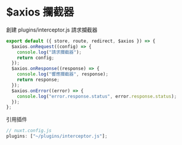 # $axios 攔截器

創建 plugins/interceptor.js 請求攔截器

```js
export default ({ store, route, redirect, $axios }) => {
  $axios.onRequest((config) => {
    console.log("請求攔截器");
    return config;
  });
  $axios.onResponse((response) => {
    console.log("響應攔截器", response);
    return response;
  });
  $axios.onError((error) => {
    console.log("error.response.status", error.response.status);
  });
};
```

引用插件

```js
// nuxt.config.js
plugins: ["~/plugins/interceptor.js"];
```

